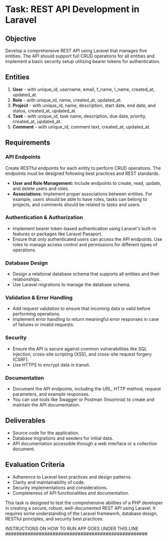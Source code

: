 # Task: REST API Development in Laravel

## Objective
Develop a comprehensive REST API using Laravel that manages five entities. The API should support full CRUD operations for all entities and implement a basic security setup utilizing bearer tokens for authentication.

## Entities
1. **User** - with unique_id, username, email, f_name, l_name, created_at, updated_at.
2. **Role** - with unique_id, name, created_at, updated_at.
3. **Project** - with unique_id, name, description, start date, end date, and status, created_at, updated_at.
4. **Task** - with unique_id, task name, description, due date, priority, created_at, updated_at.
5. **Comment** - with unique_id, comment text, created_at, updated_at.

## Requirements

### API Endpoints
Create RESTful endpoints for each entity to perform CRUD operations. The endpoints must be designed following best practices and REST standards.
- **User and Role Management:** Include endpoints to create, read, update, and delete users and roles.
- **Associations:** Implement proper associations between entities. For example, users should be able to have roles, tasks can belong to projects, and comments should be related to tasks and users.

### Authentication & Authorization
- Implement bearer token-based authentication using Laravel's built-in features or packages like Laravel Passport.
- Ensure that only authenticated users can access the API endpoints. Use roles to manage access control and permissions for different types of operations.

### Database Design
- Design a relational database schema that supports all entities and their relationships.
- Use Laravel migrations to manage the database schema.

### Validation & Error Handling
- Add request validation to ensure that incoming data is valid before performing operations.
- Implement error handling to return meaningful error responses in case of failures or invalid requests.

### Security
- Ensure the API is secure against common vulnerabilities like SQL injection, cross-site scripting (XSS), and cross-site request forgery (CSRF).
- Use HTTPS to encrypt data in transit.

### Documentation
- Document the API endpoints, including the URL, HTTP method, request parameters, and example responses.
- You can use tools like Swagger or Postman (Insomnia) to create and maintain the API documentation.

## Deliverables
- Source code for the application.
- Database migrations and seeders for initial data.
- API documentation accessible through a web interface or a collection document.

## Evaluation Criteria
- Adherence to Laravel best practices and design patterns.
- Clarity and maintainability of code.
- Security implementations and considerations.
- Completeness of API functionalities and documentation.

This task is designed to test the comprehensive abilities of a PHP developer in creating a secure, robust, well-documented REST API using Laravel. It requires some understanding of the Laravel framework, database design, RESTful principles, and security best practices.

INSTRUCTIONS ON HOW TO RUN APP GOES UNDER THIS LINE
###################################################
